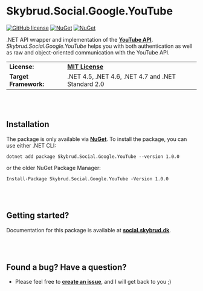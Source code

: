 # Skybrud.Social.Google.YouTube

[![GitHub license](https://img.shields.io/badge/license-MIT-blue.svg)](https://github.com/abjerner/Skybrud.Social.Google.YouTube/blob/v1/main/LICENSE.md)
[![NuGet](https://img.shields.io/nuget/vpre/Skybrud.Social.Google.YouTube.svg)](https://www.nuget.org/packages/Skybrud.Social.Google.YouTube)
[![NuGet](https://img.shields.io/nuget/dt/Skybrud.Social.Google.YouTube.svg)](https://www.nuget.org/packages/Skybrud.Social.Google.YouTube)

.NET API wrapper and implementation of the [**YouTube API**](https://developers.google.com/youtube/v3/docs). *Skybrud.Social.Google.YouTube* helps you with both authentication as well as raw and object-oriented communication with the YouTube API.

<table>
  <tr>
    <td><strong>License:</strong></td>
    <td><a href="https://github.com/abjerner/Skybrud.Social.Google.YouTube/blob/v1/main/LICENSE.md"><strong>MIT License</strong></a></td>
  </tr>
  <tr>
    <td><strong>Target Framework:</strong></td>
    <td>
      .NET 4.5, .NET 4.6, .NET 4.7 and .NET Standard 2.0
    </td>
  </tr>
</table>


<br /><br />

## Installation

The package is only available via [**NuGet**](https://www.nuget.org/packages/Skybrud.Social.Google.YouTube/1.0.0). To install the package, you can use either .NET CLI:

```
dotnet add package Skybrud.Social.Google.YouTube --version 1.0.0
```

or the older NuGet Package Manager:

```
Install-Package Skybrud.Social.Google.YouTube -Version 1.0.0
```


<br /><br />

## Getting started?

Documentation for this package is available at [**social.skybrud.dk**](https://social.skybrud.dk/google/youtube/).


<br /><br />

## Found a bug? Have a question?

* Please feel free to [**create an issue**][Issues], and I will get back to you ;)


[Website]: http://social.skybrud.dk/google/youtube/
[Issues]: https://github.com/abjerner/Skybrud.Social.Google.YouTube/issues
